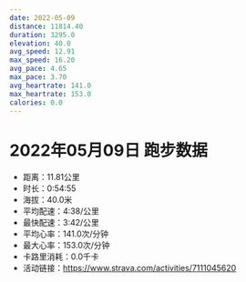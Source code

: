 ```yaml
---
date: 2022-05-09
distance: 11814.40
duration: 3295.0
elevation: 40.0
avg_speed: 12.91
max_speed: 16.20
avg_pace: 4.65
max_pace: 3.70
avg_heartrate: 141.0
max_heartrate: 153.0
calories: 0.0
---
```


# 2022年05月09日 跑步数据

- 距离：11.81公里
- 时长：0:54:55
- 海拔：40.0米
- 平均配速：4:38/公里
- 最快配速：3:42/公里
- 平均心率：141.0次/分钟
- 最大心率：153.0次/分钟
- 卡路里消耗：0.0千卡
- 活动链接：https://www.strava.com/activities/7111045620

